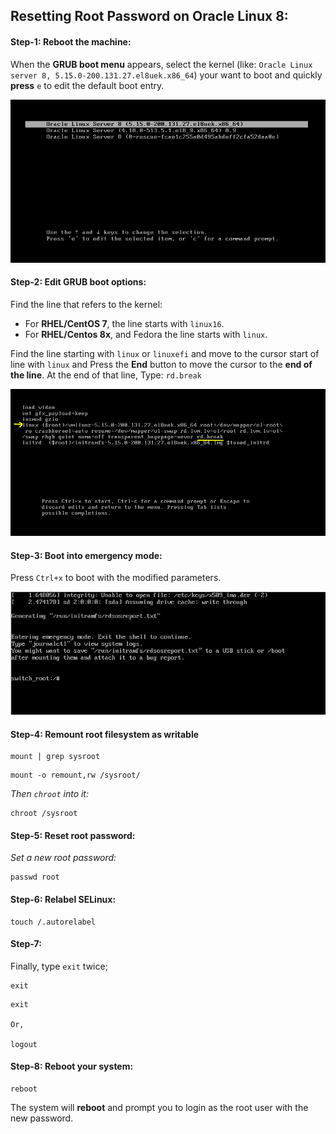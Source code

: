 
## Resetting Root Password on Oracle Linux 8:


#### Step-1: Reboot the machine:

When the **GRUB boot menu** appears, select the kernel (like: `Oracle Linux server 8, 5.15.0-200.131.27.el8uek.x86_64`) your want to boot and quickly **press** `e` to edit the default boot entry.


![alt text](./assets/oracle8/01.png)


#### Step-2: Edit GRUB boot options:

Find the line that refers to the kernel: 
- For **RHEL/CentOS 7**, the line starts with `linux16`.
- For **RHEL/Centos 8x**, and Fedora the line starts with `linux`.


Find the line starting with `linux` or `linuxefi` and move to the cursor start  of line with `linux` and Press the **End** button to move the cursor to the **end of the line**. At the end of that line, Type: `rd.break`



![alt text](./assets/oracle8/02.png)



#### Step-3: Boot into emergency mode:

Press `Ctrl+x` to boot with the modified parameters.


![alt text](./assets/oracle8/03.png)



#### Step-4: Remount root filesystem as writable

```
mount | grep sysroot
```


```
mount -o remount,rw /sysroot/
```

_Then `chroot` into it:_
```
chroot /sysroot
```



#### Step-5: Reset root password:

_Set a new root password:_
```
passwd root
```




#### Step-6: Relabel SELinux:

```
touch /.autorelabel
```




#### Step-7: 
Finally, type `exit` twice;

```
exit
```


```
exit

Or,

logout
```


#### Step-8: Reboot your system:

```
reboot
```


The system will **reboot** and prompt you to login as the root user with the new password.










